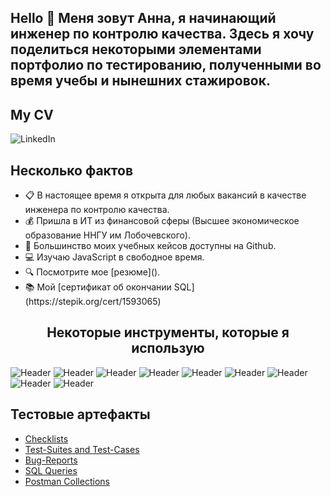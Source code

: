 
<h2>Hello 👋 Меня зовут Анна, я начинающий инженер по контролю качества. Здесь я хочу поделиться некоторыми элементами портфолио по тестированию, полученными во время учебы и нынешних стажировок.</h1>

<h2>My CV</h2>
<img scr="" alt="LinkedIn"/>
</a>

<h2>Несколько фактов</h2>
<ul>
  <li>📋 В настоящее время я открыта для любых вакансий в качестве инженера по контролю качества.</li>
  <li>💰 Пришла в ИТ из финансовой сферы (Высшее экономическое образование ННГУ им Лобочевского).</li>
  <li>📔 Большинство моих учебных кейсов доступны на Github.</li>
  <li>💻 Изучаю JavaScript в свободное время.</li>
  <li>🔍 Посмотрите мое [резюме]().</li>
  <li>📚 Мой [сертификат об окончании SQL](https://stepik.org/cert/1593065)</li>
</ul>

<h2 align="center"> Некоторые инструменты, которые я использую</h2> 

![Header](https://img.shields.io/badge/Jira-090909?style=for-the-badge&logo=jira&logoColor=136be1)
![Header](https://img.shields.io/badge/Postman-090909?style=for-the-badge&logo=postman&logoColor=f76935)
![Header](https://img.shields.io/badge/Github-090909?style=for-the-badge&logo=github&logoColor=8cc4d7)
![Header](https://img.shields.io/badge/Figma-090909?style=for-the-badge&logo=figma&logoColor=7d5fa6)
![Header](https://img.shields.io/badge/MySQL-090909?style=for-the-badge&logo=mysql&logoColor=00618a)
![Header](https://img.shields.io/badge/TestRail-090909?style=for-the-badge&logo=&logoColor=71b556)
![Header](https://img.shields.io/badge/HTML-090909?style=for-the-badge&logo=html5&logoColor=#E34F26)
![Header](https://img.shields.io/badge/CSS3-090909?style=for-the-badge&logo=CSS3&logoColor=#1572B6)
![Header](https://img.shields.io/badge/visual%20studio%20code-090909?style=for-the-badge&logo=visual%20studio%20code&logoColor=#007ACC)


<h2>Тестовые артефакты</h2>

- [Checklists](https://github.com/artichokeee/checklist)
- [Test-Suites and Test-Cases](https://github.com/artichokeee/test-cases)
- [Bug-Reports](https://github.com/artichokeee/bug-reports)
- [SQL Queries](https://github.com/artichokeee/SQL)
- [Postman Collections](https://github.com/artichokeee/postman)


